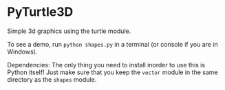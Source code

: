 PyTurtle3D
==========

Simple 3d graphics using the turtle module.

To see a demo, run `python shapes.py` in a terminal (or console if you are in Windows).

Dependencies: The only thing you need to install inorder to use this is Python itself! Just make sure that you keep the `vector` module in the same directory as the `shapes` module.
